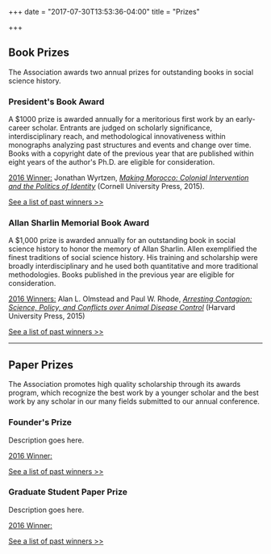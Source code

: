 +++
date = "2017-07-30T13:53:36-04:00"
title = "Prizes"

+++

## Book Prizes

The Association awards two annual prizes for outstanding books in social science history.

### President's Book Award

A $1000 prize is awarded annually for a meritorious first work by an early-career scholar. Entrants are judged on scholarly significance, interdisciplinary reach, and methodological innovativeness within monographs analyzing past structures and events and change over time. Books with a copyright date of the previous year that are published within eight years of the author's Ph.D. are eligible for consideration.

<u>2016 Winner:</u> Jonathan Wyrtzen, [*Making Morocco: Colonial Intervention and the Politics of Identity*](http://www.cornellpress.cornell.edu/book/?GCOI=80140100330190) (Cornell University Press, 2015).

[See a list of past winners >>](/awards/president_award/)

### Allan Sharlin Memorial Book Award

A $1,000 prize is awarded annually for an outstanding book in social science history to honor the memory of Allan Sharlin. Allen exemplified the finest traditions of social science history. His training and scholarship were broadly interdisciplinary and he used both quantitative and more traditional methodologies.  Books published in the previous year are eligible for consideration.

<u>2016 Winners:</u> Alan L. Olmstead and Paul W. Rhode, [*Arresting Contagion: Science, Policy, and Conflicts over Animal Disease Control*](www.hup.harvard.edu/catalog.php?isbn=9780674728776) (Harvard University Press, 2015)

[See a list of past winners >>](/awards/sharlin_award/)

<hr>

## Paper Prizes

The Association promotes high quality scholarship through its awards program, which recognize the best work by a younger scholar and the best work by any scholar in our many fields submitted to our annual conference.

### Founder's Prize

Description goes here.

<u>2016 Winner:</u>

[See a list of past winners >>](/awards/founder_prize/)

### Graduate Student Paper Prize

Description goes here.

<u>2016 Winner:</u>

[See a list of past winners >>](/awards/graduate_prize/)
